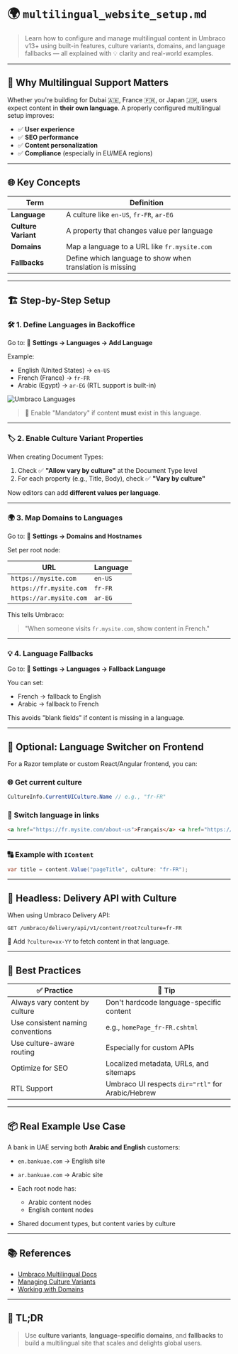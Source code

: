 # 🌍 `multilingual_website_setup.md`

> Learn how to configure and manage multilingual content in Umbraco v13+ using built-in features, culture variants, domains, and language fallbacks — all explained with 💡 clarity and real-world examples.

---

## 🧠 Why Multilingual Support Matters

Whether you're building for Dubai 🇦🇪, France 🇫🇷, or Japan 🇯🇵, users expect content in **their own language**. A properly configured multilingual setup improves:

- ✅ **User experience**
- ✅ **SEO performance**
- ✅ **Content personalization**
- ✅ **Compliance** (especially in EU/MEA regions)

---

## 🌐 Key Concepts

| Term                | Definition                                                |
| ------------------- | --------------------------------------------------------- |
| **Language**        | A culture like `en-US`, `fr-FR`, `ar-EG`                  |
| **Culture Variant** | A property that changes value per language                |
| **Domains**         | Map a language to a URL like `fr.mysite.com`              |
| **Fallbacks**       | Define which language to show when translation is missing |

---

## 🏗️ Step-by-Step Setup

### 🛠️ 1. Define Languages in Backoffice

Go to:
📍 **Settings → Languages → Add Language**

Example:

- English (United States) → `en-US`
- French (France) → `fr-FR`
- Arabic (Egypt) → `ar-EG` (RTL support is built-in)

![Umbraco Languages](https://docs.umbraco.com/umbraco-cms/v/13.x/fundamentals/multilingual/media/languages-list.png)

> 📝 Enable "Mandatory" if content **must** exist in this language.

---

### 🏷️ 2. Enable Culture Variant Properties

When creating Document Types:

1. Check ✅ **"Allow vary by culture"** at the Document Type level
2. For each property (e.g., Title, Body), check ✅ **"Vary by culture"**

Now editors can add **different values per language**.

---

### 🌍 3. Map Domains to Languages

Go to:
📍 **Settings → Domains and Hostnames**

Set per root node:

| URL                     | Language |
| ----------------------- | -------- |
| `https://mysite.com`    | `en-US`  |
| `https://fr.mysite.com` | `fr-FR`  |
| `https://ar.mysite.com` | `ar-EG`  |

This tells Umbraco:

> "When someone visits `fr.mysite.com`, show content in French."

---

### 💡 4. Language Fallbacks

Go to:
📍 **Settings → Languages → Fallback Language**

You can set:

- French → fallback to English
- Arabic → fallback to French

This avoids "blank fields" if content is missing in a language.

---

## 🔄 Optional: Language Switcher on Frontend

For a Razor template or custom React/Angular frontend, you can:

### 🌐 Get current culture

```csharp
CultureInfo.CurrentUICulture.Name // e.g., "fr-FR"
```

### 🔁 Switch language in links

```html
<a href="https://fr.mysite.com/about-us">Français</a> <a href="https://en.mysite.com/about-us">English</a>
```

---

### 🔠 Example with `IContent`

```csharp
var title = content.Value("pageTitle", culture: "fr-FR");
```

---

## 🔧 Headless: Delivery API with Culture

When using Umbraco Delivery API:

```http
GET /umbraco/delivery/api/v1/content/root?culture=fr-FR
```

📌 Add `?culture=xx-YY` to fetch content in that language.

---

## 🧪 Best Practices

| ✅ Practice                       | 💬 Tip                                            |
| --------------------------------- | ------------------------------------------------- |
| Always vary content by culture    | Don't hardcode language-specific content          |
| Use consistent naming conventions | e.g., `homePage_fr-FR.cshtml`                     |
| Use culture-aware routing         | Especially for custom APIs                        |
| Optimize for SEO                  | Localized metadata, URLs, and sitemaps            |
| RTL Support                       | Umbraco UI respects `dir="rtl"` for Arabic/Hebrew |

---

## 📦 Real Example Use Case

A bank in UAE serving both **Arabic and English** customers:

- `en.bankuae.com` → English site
- `ar.bankuae.com` → Arabic site
- Each root node has:

  - Arabic content nodes
  - English content nodes

- Shared document types, but content varies by culture

---

## 📚 References

- [Umbraco Multilingual Docs](https://docs.umbraco.com/umbraco-cms/fundamentals/multilingual/)
- [Managing Culture Variants](https://docs.umbraco.com/umbraco-cms/fundamentals/multilingual/variants)
- [Working with Domains](https://docs.umbraco.com/umbraco-cms/reference/routing/hostname-and-culture)

---

## 📌 TL;DR

> Use **culture variants**, **language-specific domains**, and **fallbacks** to build a multilingual site that scales and delights global users.
